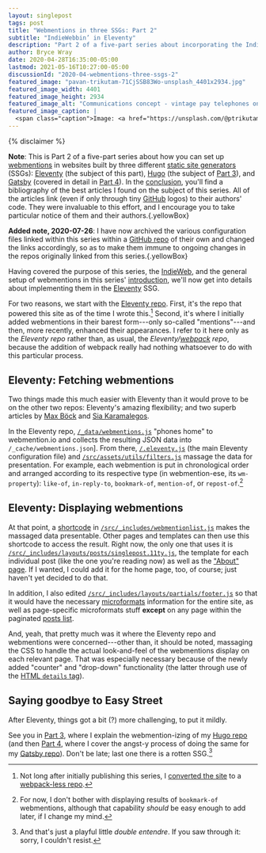 ```yaml
---
layout: singlepost
tags: post
title: "Webmentions in three SSGs: Part 2"
subtitle: "IndieWebbin’ in Eleventy"
description: "Part 2 of a five-part series about incorporating the IndieWeb into three different static site generators (SSGs)—in this case, Eleventy."
author: Bryce Wray
date: 2020-04-28T16:35:00-05:00
lastmod: 2021-05-16T10:27:00-05:00
discussionId: "2020-04-webmentions-three-ssgs-2"
featured_image: "pavan-trikutam-71CjSSB83Wo-unsplash_4401x2934.jpg"
featured_image_width: 4401
featured_image_height: 2934
featured_image_alt: "Communications concept - vintage pay telephones on a wall"
featured_image_caption: |
  <span class="caption">Image: <a href="https://unsplash.com/@ptrikutam?utm_source=unsplash&amp;utm_medium=referral&amp;utm_content=creditCopyText">Pavan Trikutam</a>; <a href="https://unsplash.com/?utm_source=unsplash&amp;utm_medium=referral&amp;utm_content=creditCopyText">Unsplash</a></span>
---
```


{% disclaimer %}

**Note**: This is Part 2 of a five-part series about how you can set up [webmentions](https://indieweb.org/Webmention) in websites built by three different [static site generators](https://staticgen.com) (SSGs): [Eleventy](https://11ty.dev) (the subject of this part), [Hugo](https://gohugo.io) (the subject of [Part 3](/posts/2020/04/webmentions-three-ssgs-3)), and [Gatsby](https://gatsbyjs.org) (covered in detail in [Part 4](/posts/2020/04/webmentions-three-ssgs-4)). In the [conclusion](/posts/2020/04/webmentions-three-ssgs-5), you'll find a bibliography of the best articles I found on the subject of this series. All of the articles link (even if only through tiny [GitHub](https://github.com) logos) to their authors' code. They were invaluable to this effort, and I encourage you to take particular notice of them and their authors.{.yellowBox}

**Added note, 2020-07-26**: I have now archived the various configuration files linked within this series within a [GitHub repo](https://github.com/brycewray/files-webmentions) of their own and changed the links accordingly, so as to make them immune to ongoing changes in the repos originally linked from this series.{.yellowBox}

Having covered the purpose of this series, the [IndieWeb](https://indieweb.org), and the general setup of webmentions in this series' [introduction](/posts/2020/04/webmentions-three-ssgs-1), we'll now get into details about implementing them in the [Eleventy](https://11ty.dev) SSG.

For two reasons, we start with the [Eleventy repo](https://github.com/brycewray/eleventy_bundler). First, it's the repo that powered this site as of the time I wrote this.[^toSolo] Second, it's where I initially added webmentions in their barest form---only so-called "mentions"---and then, more recently, enhanced their appearances. I refer to it here only as the *Eleventy repo* rather than, as usual, the *Eleventy/[webpack](https://webpack.js.org) repo*, because the addition of webpack really had nothing whatsoever to do with this particular process.

[^toSolo]: Not long after initially publishing this series, I [converted the site](/posts/2020/going-solo-eleventy) to a [webpack-less repo](https://github.com/brycewray/eleventy_solo).

## Eleventy: Fetching webmentions

Two things made this much easier with Eleventy than it would prove to be on the other two repos: Eleventy's amazing flexibility; and two superb articles by [Max Böck](https://mxb.dev/blog/using-webmentions-on-static-sites/) and [Sia Karamalegos](https://sia.codes/posts/webmentions-eleventy-in-depth/).

In the Eleventy repo, [`/_data/webmentions.js`](https://github.com/brycewray/files-webmentions/blob/master/eleventy_bundler/_data/webmentions.js) "phones home" to webmention.io and collects the resulting JSON data into `/_cache/webmentions.json`]. From there, [`/.eleventy.js`](https://github.com/brycewray/files-webmentions/blob/master/eleventy_bundler/.eleventy.js) (the main Eleventy configuration file) and [`/src/assets/utils/filters.js`](https://github.com/brycewray/files-webmentions/blob/master/eleventy_bundler/src/assets/utils/filters.js) massage the data for presentation. For example, each webmention is put in chronological order and arranged according to its respective type (in webmention-ese, its `wm-property`): `like-of`, `in-reply-to`, `bookmark-of`, `mention-of`, or `repost-of`.[^NoBookmarks]

[^NoBookmarks]: For now, I don't bother with displaying results of `bookmark-of` webmentions, although that capability *should* be easy enough to add later, if I change my mind.

## Eleventy: Displaying webmentions

At that point, a [shortcode](https://11ty.dev/docs/shortcodes) in [`/src/_includes/webmentionlist.js`](https://github.com/brycewray/files-webmentions/blob/master/eleventy_bundler/src/_includes/webmentionlist.js) makes the massaged data presentable. Other pages and templates can then use this shortcode to access the result. Right now, the only one that uses it is [`/src/_includes/layouts/posts/singlepost.11ty.js`](https://github.com/brycewray/files-webmentions/blob/master/eleventy_bundler/src/_includes/layouts/posts/singlepost.11ty.js), the template for each individual post (like the one you're reading now) as well as the ["About" page](/about). If I wanted, I could add it for the home page, too, of course; just haven't yet decided to do that.

In addition, I also edited [`/src/_includes/layouts/partials/footer.js`](https://github.com/brycewray/files-webmentions/blob/master/eleventy_bundler/src/_includes/layouts/partials/footer.js) so that it would have the necessary [microformats](https://indieweb.org/microformats) information for the entire site, as well as page-specific microformats stuff **except** on any page within the paginated [posts list](/posts).

And, yeah, that pretty much was it where the Eleventy repo and webmentions were concerned---other than, it should be noted, massaging the CSS to handle the actual look-and-feel of the webmentions display on each relevant page. That was especially necessary because of the newly added "counter" and "drop-down" functionality (the latter through use of the [HTML `details` tag](https://www.w3schools.com/tags/tag_details.asp)).

## Saying goodbye to Easy Street

After Eleventy, things got a bit (?) more challenging, to put it mildly.

See you in [Part 3](/posts/2020/04/webmentions-three-ssgs-3), where I explain the webmention-izing of my [Hugo repo](https://github.com/brycewray/hugo_site_css-grid) (and then [Part 4](/posts/2020/04/webmentions-three-ssgs-4), where I cover the angst-y process of doing the same for my [Gatsby repo](https://github.com/brycewray/gatsby_site_css-grid)). Don't be late; last one there is a rotten SSG.[^DoubleEntendre]

[^DoubleEntendre]: And that's just a playful little *double entendre*. If you saw through it: sorry, I couldn't resist.